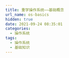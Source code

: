 ```yaml
---
title: 重学操作系统——基础概念
url_name: os-basics
hidden: true
date: 2021-09-24 08:35:01
categories:
  - 操作系统
tags:
  - 操作系统
  - 基础知识
---
```

